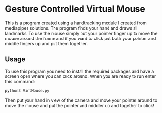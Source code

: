 # Gesture Controlled Virtual Mouse
This is a program created using a handtracking module I created from mediapipes solutions. The program finds your hand and draws all landmarks. To use the
mouse simply put your pointer finger up to move the mouse around the frame and if you want to click put both your pointer and middle fingers up and put them together.

## Usage
To use this program you need to install the required packages and have a screen open where you can click around.
When you are ready to run enter this command:
```sh
python3 VirtMouse.py
```
Then put your hand in view of the camera and move your pointer around to move the mouse and put the pointer and middler up and together to click!

